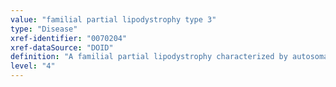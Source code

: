 ```yaml
---
value: "familial partial lipodystrophy type 3"
type: "Disease"
xref-identifier: "0070204"
xref-dataSource: "DOID"
definition: "A familial partial lipodystrophy characterized by autosomal dominant inheritance that has_material_basis_in mutation in the PPARG gene on chromosome 3p25."
level: "4"
---
```

